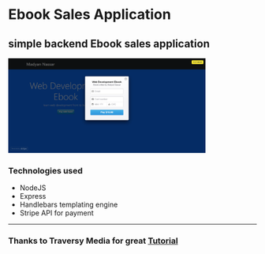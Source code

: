 # Ebook Sales Application

## simple backend Ebook sales application

<img src="./demo.png" width="400" />

### Technologies used
- NodeJS
- Express
- Handlebars templating engine 
- Stripe API for payment

-----------------------------------------------------------------------------------

### Thanks to Traversy Media for great [Tutorial](https://www.youtube.com/watch?v=QT3_zT97_1g)
